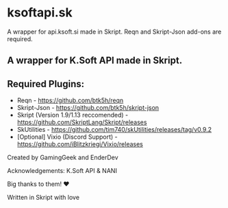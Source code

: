# ksoftapi.sk
A wrapper for api.ksoft.si made in Skript. Reqn and Skript-Json add-ons are required.

## A wrapper for K.Soft API made in Skript.

## Required Plugins:

* Reqn - https://github.com/btk5h/reqn
* Skript-Json - https://github.com/btk5h/skript-json
* Skript (Version 1.9/1.13 reccomended) - https://github.com/SkriptLang/Skript/releases
* SkUtilities - https://github.com/tim740/skUtilities/releases/tag/v0.9.2
* [Optional] Vixio (Discord Support) - https://github.com/iBlitzkriegi/Vixio/releases

Created by GamingGeek and EnderDev

Acknowledgements: K.Soft API & NANI

Big thanks to them! :heart:

Written in Skript with love

